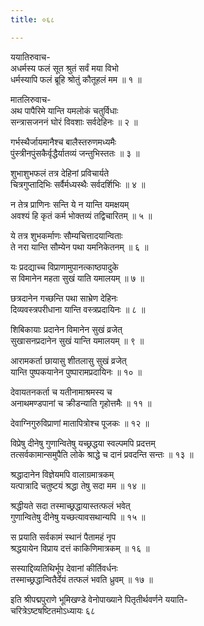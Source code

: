 ```yaml
---
title: ०६८

---
```

ययातिरुवाच-  
अधर्मस्य फलं सूत श्रुतं सर्वं मया विभो  
धर्मस्यापि फलं ब्रूहि श्रोतुं कौतूहलं मम ॥ १ ॥


मातलिरुवाच-  
अथ पापैरिमे यान्ति यमलोकं चतुर्विधाः  
सन्त्रासजननं घोरं विवशाः सर्वदेहिनः ॥ २ ॥


गर्भस्थैर्जायमानैश्च बालैस्तरुणमध्यमैः  
पुंस्त्रीनपुंसकैर्वृद्धैर्यातव्यं जन्तुभिस्ततः ॥ ३ ॥


शुभाशुभफलं तत्र देहिनां प्रविचार्यते  
चित्रगुप्तादिभिः सर्वैर्मध्यस्थैः सर्वदर्शिभिः ॥ ४ ॥


न तेत्र प्राणिनः सन्ति ये न यान्ति यमक्षयम्  
अवश्यं हि कृतं कर्म भोक्तव्यं तद्विचारितम् ॥ ५ ॥


ये तत्र शुभकर्माणः सौम्यचित्तादयान्विताः  
ते नरा यान्ति सौम्येन पथा यमनिकेतनम् ॥ ६ ॥


यः प्रदद्याच्च विप्राणामुपानत्काष्ठपादुके  
स विमानेन महता सुखं याति यमालयम् ॥ ७ ॥


छत्रदानेन गच्छन्ति पथा साभ्रेण देहिनः  
दिव्यवस्त्रपरीधाना यान्ति वस्त्रप्रदायिनः ॥ ८ ॥


शिबिकायाः प्रदानेन विमानेन सुखं व्रजेत्  
सुखासनप्रदानेन सुखं यान्ति यमालयम् ॥ ९ ॥


आरामकर्ता छायासु शीतलासु सुखं व्रजेत्  
यान्ति पुष्पकयानेन पुष्पारामप्रदायिनः ॥ १० ॥


देवायतनकर्ता च यतीनामाश्रमस्य च  
अनाथमण्डपानां च क्रीडन्याति गृहोत्तमैः ॥ ११ ॥


देवाग्निगुरुविप्राणां मातापित्रोश्च पूजकः ॥ १२ ॥


विप्रेषु दीनेषु गुणान्वितेषु यच्छ्रद्धया स्वल्पमपि प्रदत्तम्  
तत्सर्वकामान्समुपैति लोके श्राद्धे च दानं प्रवदन्ति सन्तः ॥ १३ ॥


श्रद्धादानेन विज्ञेयमपि वालाग्रमात्रकम्  
यत्पात्रादि चतुष्टयं श्रद्धा तेषु सदा मम ॥ १४ ॥


श्रद्धीयते सदा तस्माच्छ्रद्धायास्तत्फलं भवेत्  
गुणान्वितेषु दीनेषु यच्छत्यावसथान्यपि ॥ १५ ॥


स प्रयाति सर्वकामं स्थानं पैतामहं नृप  
श्रद्धयायेन विप्राय दत्तं काकिणिमात्रकम् ॥ १६ ॥


सस्याद्दिव्यतिथिर्भूप देवानां कीर्तिवर्धनः  
तस्माच्छ्रद्धान्वितैर्देयं तत्फलं भवति ध्रुवम् ॥ १७ ॥


 इति श्रीपद्मपुराणे भूमिखण्डे वेनोपाख्याने पितृतीर्थवर्णने ययाति-  
चरित्रेऽष्टषष्टितमोऽध्यायः ६८